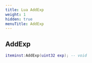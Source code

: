 ```yaml
---
title: Lua AddExp
weight: 1
hidden: true
menuTitle: AddExp
---
```

## AddExp
```lua
iteminst:AddExp(uint32 exp); -- void
```